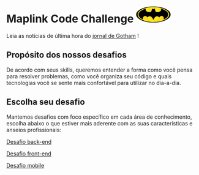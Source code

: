 # Maplink Code Challenge ![alt Bat-logo](public/images/batlogo-small.png)

Leia as notícias de última hora do [jornal de Gotham](NEWS.md) !

## Propósito dos nossos desafios

De acordo com seus skills, queremos entender a forma como você pensa para resolver problemas, como você organiza seu código e quais tecnologias você se sente mais confortável para utilizar no dia-a-dia.

## Escolha seu desafio

Mantemos desafios com foco específico em cada área de conhecimento, escolha abaixo o que estiver mais aderente com as suas características e anseios profissionais:

[Desafio back-end](BACKEND.md)

[Desafio front-end](FRONTEND.md)

[Desafio mobile](MOBILE.md)
